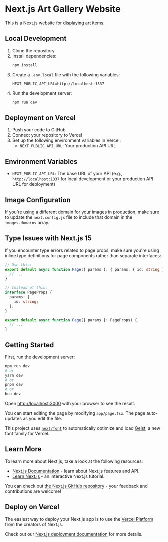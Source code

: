 # Next.js Art Gallery Website

This is a Next.js website for displaying art items.

## Local Development

1. Clone the repository
2. Install dependencies:
   ```bash
   npm install
   ```
3. Create a `.env.local` file with the following variables:
   ```
   NEXT_PUBLIC_API_URL=http://localhost:1337
   ```
4. Run the development server:
   ```bash
   npm run dev
   ```

## Deployment on Vercel

1. Push your code to GitHub
2. Connect your repository to Vercel
3. Set up the following environment variables in Vercel:
   - `NEXT_PUBLIC_API_URL`: Your production API URL

## Environment Variables

- `NEXT_PUBLIC_API_URL`: The base URL of your API (e.g., `http://localhost:1337` for local development or your production API URL for deployment)

## Image Configuration

If you're using a different domain for your images in production, make sure to update the `next.config.js` file to include that domain in the `images.domains` array.

## Type Issues with Next.js 15

If you encounter type errors related to page props, make sure you're using inline type definitions for page components rather than separate interfaces:

```typescript
// Use this:
export default async function Page({ params }: { params: { id: string } }) {
  // ...
}

// Instead of this:
interface PageProps {
  params: {
    id: string;
  };
}

export default async function Page({ params }: PageProps) {
  // ...
}
```

## Getting Started

First, run the development server:

```bash
npm run dev
# or
yarn dev
# or
pnpm dev
# or
bun dev
```

Open [http://localhost:3000](http://localhost:3000) with your browser to see the result.

You can start editing the page by modifying `app/page.tsx`. The page auto-updates as you edit the file.

This project uses [`next/font`](https://nextjs.org/docs/app/building-your-application/optimizing/fonts) to automatically optimize and load [Geist](https://vercel.com/font), a new font family for Vercel.

## Learn More

To learn more about Next.js, take a look at the following resources:

- [Next.js Documentation](https://nextjs.org/docs) - learn about Next.js features and API.
- [Learn Next.js](https://nextjs.org/learn) - an interactive Next.js tutorial.

You can check out [the Next.js GitHub repository](https://github.com/vercel/next.js) - your feedback and contributions are welcome!

## Deploy on Vercel

The easiest way to deploy your Next.js app is to use the [Vercel Platform](https://vercel.com/new?utm_medium=default-template&filter=next.js&utm_source=create-next-app&utm_campaign=create-next-app-readme) from the creators of Next.js.

Check out our [Next.js deployment documentation](https://nextjs.org/docs/app/building-your-application/deploying) for more details.
